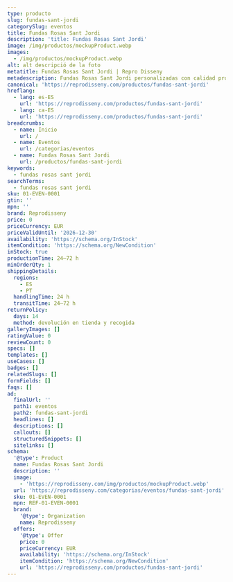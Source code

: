 ```yaml
---
type: producto
slug: fundas-sant-jordi
categorySlug: eventos
title: Fundas Rosas Sant Jordi
description: 'title: Fundas Rosas Sant Jordi'
image: /img/productos/mockupProduct.webp
images:
  - /img/productos/mockupProduct.webp
alt: alt descripció de la foto
metatitle: Fundas Rosas Sant Jordi | Repro Disseny
metadescription: Fundas Rosas Sant Jordi personalizadas con calidad profesional en Cataluña.
canonical: 'https://reprodisseny.com/productos/fundas-sant-jordi'
hreflang:
  - lang: es-ES
    url: 'https://reprodisseny.com/productos/fundas-sant-jordi'
  - lang: ca-ES
    url: 'https://reprodisseny.com/productos/fundas-sant-jordi'
breadcrumbs:
  - name: Inicio
    url: /
  - name: Eventos
    url: /categorias/eventos
  - name: Fundas Rosas Sant Jordi
    url: /productos/fundas-sant-jordi
keywords:
  - fundas rosas sant jordi
searchTerms:
  - fundas rosas sant jordi
sku: 01-EVEN-0001
gtin: ''
mpn: ''
brand: Reprodisseny
price: 0
priceCurrency: EUR
priceValidUntil: '2026-12-30'
availability: 'https://schema.org/InStock'
itemCondition: 'https://schema.org/NewCondition'
inStock: true
productionTime: 24–72 h
minOrderQty: 1
shippingDetails:
  regions:
    - ES
    - PT
  handlingTime: 24 h
  transitTime: 24–72 h
returnPolicy:
  days: 14
  method: devolución en tienda y recogida
galleryImages: []
ratingValue: 0
reviewCount: 0
specs: []
templates: []
useCases: []
badges: []
relatedSlugs: []
formFields: []
faqs: []
ad:
  finalUrl: ''
  path1: eventos
  path2: fundas-sant-jordi
  headlines: []
  descriptions: []
  callouts: []
  structuredSnippets: []
  sitelinks: []
schema:
  '@type': Product
  name: Fundas Rosas Sant Jordi
  description: ''
  image:
    - 'https://reprodisseny.com/img/productos/mockupProduct.webp'
  url: 'https://reprodisseny.com/categorias/eventos/fundas-sant-jordi'
  sku: 01-EVEN-0001
  mpn: REF-01-EVEN-0001
  brand:
    '@type': Organization
    name: Reprodisseny
  offers:
    '@type': Offer
    price: 0
    priceCurrency: EUR
    availability: 'https://schema.org/InStock'
    itemCondition: 'https://schema.org/NewCondition'
    url: 'https://reprodisseny.com/productos/fundas-sant-jordi'
---
```



